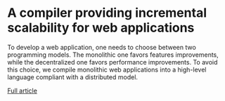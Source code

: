 # A compiler providing incremental scalability for web applications

To develop a web application, one needs to choose between two programming models.
The monolithic one favors features improvements, while the decentralized one favors performance improvements.
To avoid this choice, we compile monolithic web applications into a high-level language compliant with a distributed model.

[Full article](18-Brodu.pdf)